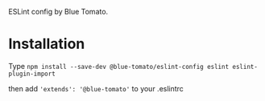 ESLint config by Blue Tomato.

# Installation
Type `npm install --save-dev @blue-tomato/eslint-config eslint eslint-plugin-import`

then add `'extends': '@blue-tomato'` to your .eslintrc
